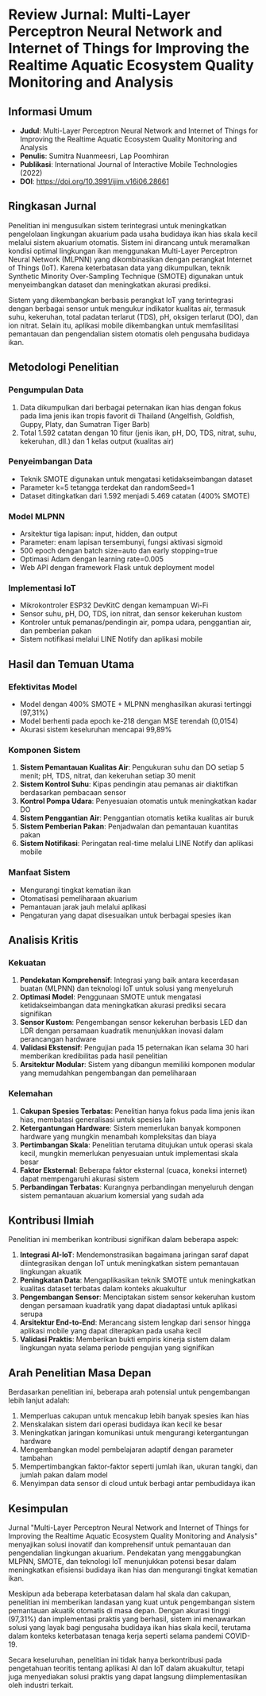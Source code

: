 # Review Jurnal: Multi-Layer Perceptron Neural Network and Internet of Things for Improving the Realtime Aquatic Ecosystem Quality Monitoring and Analysis

## Informasi Umum
- **Judul**: Multi-Layer Perceptron Neural Network and Internet of Things for Improving the Realtime Aquatic Ecosystem Quality Monitoring and Analysis
- **Penulis**: Sumitra Nuanmeesri, Lap Poomhiran
- **Publikasi**: International Journal of Interactive Mobile Technologies (2022)
- **DOI**: https://doi.org/10.3991/ijim.v16i06.28661

## Ringkasan Jurnal

Penelitian ini mengusulkan sistem terintegrasi untuk meningkatkan pengelolaan lingkungan akuarium pada usaha budidaya ikan hias skala kecil melalui sistem akuarium otomatis. Sistem ini dirancang untuk meramalkan kondisi optimal lingkungan ikan menggunakan Multi-Layer Perceptron Neural Network (MLPNN) yang dikombinasikan dengan perangkat Internet of Things (IoT). Karena keterbatasan data yang dikumpulkan, teknik Synthetic Minority Over-Sampling Technique (SMOTE) digunakan untuk menyeimbangkan dataset dan meningkatkan akurasi prediksi.

Sistem yang dikembangkan berbasis perangkat IoT yang terintegrasi dengan berbagai sensor untuk mengukur indikator kualitas air, termasuk suhu, kekeruhan, total padatan terlarut (TDS), pH, oksigen terlarut (DO), dan ion nitrat. Selain itu, aplikasi mobile dikembangkan untuk memfasilitasi pemantauan dan pengendalian sistem otomatis oleh pengusaha budidaya ikan.

## Metodologi Penelitian

### Pengumpulan Data
1. Data dikumpulkan dari berbagai peternakan ikan hias dengan fokus pada lima jenis ikan tropis favorit di Thailand (Angelfish, Goldfish, Guppy, Platy, dan Sumatran Tiger Barb)
2. Total 1.592 catatan dengan 10 fitur (jenis ikan, pH, DO, TDS, nitrat, suhu, kekeruhan, dll.) dan 1 kelas output (kualitas air)

### Penyeimbangan Data
- Teknik SMOTE digunakan untuk mengatasi ketidakseimbangan dataset
- Parameter k=5 tetangga terdekat dan randomSeed=1
- Dataset ditingkatkan dari 1.592 menjadi 5.469 catatan (400% SMOTE)

### Model MLPNN
- Arsitektur tiga lapisan: input, hidden, dan output
- Parameter: enam lapisan tersembunyi, fungsi aktivasi sigmoid
- 500 epoch dengan batch size=auto dan early stopping=true
- Optimasi Adam dengan learning rate=0.005
- Web API dengan framework Flask untuk deployment model

### Implementasi IoT
- Mikrokontroler ESP32 DevKitC dengan kemampuan Wi-Fi
- Sensor suhu, pH, DO, TDS, ion nitrat, dan sensor kekeruhan kustom
- Kontroler untuk pemanas/pendingin air, pompa udara, penggantian air, dan pemberian pakan
- Sistem notifikasi melalui LINE Notify dan aplikasi mobile

## Hasil dan Temuan Utama

### Efektivitas Model
- Model dengan 400% SMOTE + MLPNN menghasilkan akurasi tertinggi (97,31%)
- Model berhenti pada epoch ke-218 dengan MSE terendah (0,0154)
- Akurasi sistem keseluruhan mencapai 99,89%

### Komponen Sistem
1. **Sistem Pemantauan Kualitas Air**: Pengukuran suhu dan DO setiap 5 menit; pH, TDS, nitrat, dan kekeruhan setiap 30 menit
2. **Sistem Kontrol Suhu**: Kipas pendingin atau pemanas air diaktifkan berdasarkan pembacaan sensor
3. **Kontrol Pompa Udara**: Penyesuaian otomatis untuk meningkatkan kadar DO
4. **Sistem Penggantian Air**: Penggantian otomatis ketika kualitas air buruk
5. **Sistem Pemberian Pakan**: Penjadwalan dan pemantauan kuantitas pakan
6. **Sistem Notifikasi**: Peringatan real-time melalui LINE Notify dan aplikasi mobile

### Manfaat Sistem
- Mengurangi tingkat kematian ikan
- Otomatisasi pemeliharaan akuarium
- Pemantauan jarak jauh melalui aplikasi
- Pengaturan yang dapat disesuaikan untuk berbagai spesies ikan

## Analisis Kritis

### Kekuatan
1. **Pendekatan Komprehensif**: Integrasi yang baik antara kecerdasan buatan (MLPNN) dan teknologi IoT untuk solusi yang menyeluruh
2. **Optimasi Model**: Penggunaan SMOTE untuk mengatasi ketidakseimbangan data meningkatkan akurasi prediksi secara signifikan
3. **Sensor Kustom**: Pengembangan sensor kekeruhan berbasis LED dan LDR dengan persamaan kuadratik menunjukkan inovasi dalam perancangan hardware
4. **Validasi Ekstensif**: Pengujian pada 15 peternakan ikan selama 30 hari memberikan kredibilitas pada hasil penelitian
5. **Arsitektur Modular**: Sistem yang dibangun memiliki komponen modular yang memudahkan pengembangan dan pemeliharaan

### Kelemahan
1. **Cakupan Spesies Terbatas**: Penelitian hanya fokus pada lima jenis ikan hias, membatasi generalisasi untuk spesies lain
2. **Ketergantungan Hardware**: Sistem memerlukan banyak komponen hardware yang mungkin menambah kompleksitas dan biaya
3. **Pertimbangan Skala**: Penelitian terutama ditujukan untuk operasi skala kecil, mungkin memerlukan penyesuaian untuk implementasi skala besar
4. **Faktor Eksternal**: Beberapa faktor eksternal (cuaca, koneksi internet) dapat mempengaruhi akurasi sistem
5. **Perbandingan Terbatas**: Kurangnya perbandingan menyeluruh dengan sistem pemantauan akuarium komersial yang sudah ada

## Kontribusi Ilmiah

Penelitian ini memberikan kontribusi signifikan dalam beberapa aspek:

1. **Integrasi AI-IoT**: Mendemonstrasikan bagaimana jaringan saraf dapat diintegrasikan dengan IoT untuk meningkatkan sistem pemantauan lingkungan akuatik
2. **Peningkatan Data**: Mengaplikasikan teknik SMOTE untuk meningkatkan kualitas dataset terbatas dalam konteks akuakultur
3. **Pengembangan Sensor**: Menciptakan sistem sensor kekeruhan kustom dengan persamaan kuadratik yang dapat diadaptasi untuk aplikasi serupa
4. **Arsitektur End-to-End**: Merancang sistem lengkap dari sensor hingga aplikasi mobile yang dapat diterapkan pada usaha kecil
5. **Validasi Praktis**: Memberikan bukti empiris kinerja sistem dalam lingkungan nyata selama periode pengujian yang signifikan

## Arah Penelitian Masa Depan

Berdasarkan penelitian ini, beberapa arah potensial untuk pengembangan lebih lanjut adalah:

1. Memperluas cakupan untuk mencakup lebih banyak spesies ikan hias
2. Menskalakan sistem dari operasi budidaya ikan kecil ke besar
3. Meningkatkan jaringan komunikasi untuk mengurangi ketergantungan hardware
4. Mengembangkan model pembelajaran adaptif dengan parameter tambahan
5. Mempertimbangkan faktor-faktor seperti jumlah ikan, ukuran tangki, dan jumlah pakan dalam model
6. Menyimpan data sensor di cloud untuk berbagi antar pembudidaya ikan

## Kesimpulan

Jurnal "Multi-Layer Perceptron Neural Network and Internet of Things for Improving the Realtime Aquatic Ecosystem Quality Monitoring and Analysis" menyajikan solusi inovatif dan komprehensif untuk pemantauan dan pengendalian lingkungan akuarium. Pendekatan yang menggabungkan MLPNN, SMOTE, dan teknologi IoT menunjukkan potensi besar dalam meningkatkan efisiensi budidaya ikan hias dan mengurangi tingkat kematian ikan.

Meskipun ada beberapa keterbatasan dalam hal skala dan cakupan, penelitian ini memberikan landasan yang kuat untuk pengembangan sistem pemantauan akuatik otomatis di masa depan. Dengan akurasi tinggi (97,31%) dan implementasi praktis yang berhasil, sistem ini menawarkan solusi yang layak bagi pengusaha budidaya ikan hias skala kecil, terutama dalam konteks keterbatasan tenaga kerja seperti selama pandemi COVID-19.

Secara keseluruhan, penelitian ini tidak hanya berkontribusi pada pengetahuan teoritis tentang aplikasi AI dan IoT dalam akuakultur, tetapi juga menyediakan solusi praktis yang dapat langsung diimplementasikan oleh industri terkait.